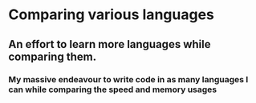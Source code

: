 # Comparing various languages
## An effort to learn more languages while comparing them.
### My massive endeavour to write code in as many languages I can while comparing the speed and memory usages
